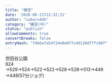 ```yaml
---
title: "練習"
date: '2020-06-21T22:32:21'
author: "subaru44k"
category: "練習(中)"
status: "publish"
allowComments: true
convertBreaks: false
entryHash: "f4b6afa54f24e0e077c4d110df7fc887"
---
```

世田谷公園<br>
924<br>
→529→524→522→522→528→528→513→449<br>
→448(57分ジョグ)
